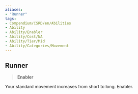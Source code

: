 ```yaml
---
aliases:
- "Runner"
tags:
- Compendium/CSRD/en/Abilities
- Ability
- Ability/Enabler
- Ability/Cost/NA
- Ability/Tier/Mid
- Ability/Categories/Movement
---
```


  
## Runner  
>**Enabler**
  
Your standard movement increases from short to long. Enabler.
